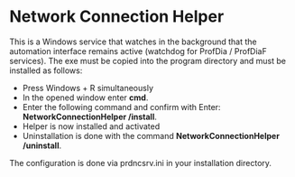 # Network Connection Helper

This is a Windows service that watches in the background that the automation interface remains active (watchdog for ProfDia / ProfDiaF services).
The exe must be copied into the program directory and must be installed as follows:

- Press Windows + R simultaneously
- In the opened window enter **cmd**.
- Enter the following command and confirm with Enter: **NetworkConnectionHelper /install**.
- Helper is now installed and activated
- Uninstallation is done with the command **NetworkConnectionHelper /uninstall**.
 
The configuration is done via prdncsrv.ini in your installation directory.
